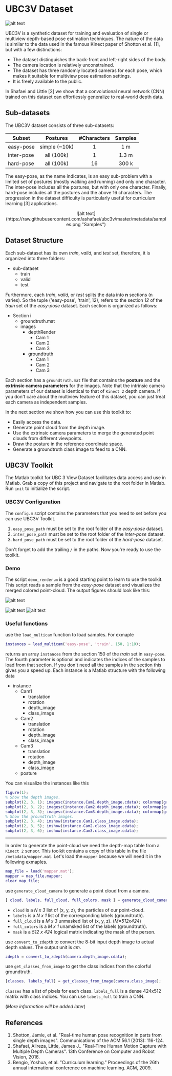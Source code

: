 # UBC3V Dataset
![alt text](https://raw.githubusercontent.com/ashafaei/ubc3v/master/metadata/all_chars.png "UBC3V Reference Groundtruth")

UBC3V is a synthetic dataset for training and evaluation of single or multiview depth-based pose estimation techniques.
The nature of the data is similar to the data used in the famous Kinect paper of Shotton et al. [1], but with a few distinctions:

* The dataset distinguishes the back-front and left-right sides of the body.
* The camera location is relatively unconstrained.
* The dataset has three randomly located cameras for each pose, which makes it suitable for multiview pose estimation settings.
* It is freely available to the public.

In Shafaei and Little [2] we show that a convolutional neural network (CNN) trained on this dataset can effortlessly generalize to real-world depth data.

## Sub-datasets
The UBC3V dataset consists of three sub-datasets:

| Subset        | Postures            | #Characters  | Samples |
| ------------- |:-------------------:|:------------:|:-------:|
| easy-pose     | simple (~10k)       | 1            | 1 m     |
| inter-pose    | all (100k)          | 1            | 1.3 m   |
| hard-pose     | all (100k)          | 16           | 300 k   |

The easy-pose, as the name indicates, is an easy sub-problem with a limited set of postures (mostly walking and running) and only one character.
The inter-pose includes all the postures, but with only one character. Finally, hard-pose includes all the postures and the above 16 characters.
The progression in the dataset difficulty is particularly useful for curriculum learning [3] applications.

<center>
![alt text](https://raw.githubusercontent.com/ashafaei/ubc3v/master/metadata/samples.png "Samples")
</center>

## Dataset Structure
Each sub-dataset has its own *train*, *valid*, and *test* set, therefore, it is organized into three folders:

* sub-dataset
	* train
	* valid
	* test

Furthermore, each *train*, *valid*, or *test* splits the data into **n** sections (n varies). So the tuple ('easy-pose', 'train', 12), refers to the section *12* of the *train* set of the *easy-pose* dataset. Each section is organized as follows:

* Section i
	* groundtruth.mat
	* images
		* depthRender
			* Cam 1
			* Cam 2
			* Cam 3
		* groundtruth
			* Cam 1
			* Cam 2
			* Cam 3

Each section has a `groundtruth.mat` file that contains the **posture** and the **extrinsic camera parameters** for the images. Note that the intrinsic camera parameters of our dataset is identical to that of `Kinect 2` depth camera.
If you don't care about the multiview feature of this dataset, you can just treat each camera as independent samples.

In the next section we show how you can use this toolkit to:

* Easily access the data.
* Generate point cloud from the depth image.
* Use the extrinsic camera parameters to merge the generated point clouds from different viewpoints.
* Draw the posture in the reference coordinate space.
* Generate a groundtruth class image to feed to a CNN.

## UBC3V Toolkit
The Matlab toolkit for UBC 3 View Dataset facilitates data access and use in Matlab. Grab a copy of this project and navigate to the root folder in Matlab.
Run `init` to initialize the script.

### UBC3V Configuration
The `config.m` script contains the parameters that you need to set before you can use UBC3V Toolkit.

1. `easy_pose_path` must be set to the root folder of the *easy-pose* dataset.
2. `inter_pose_path` must be set to the root folder of the *inter-pose* dataset.
3. `hard_pose_path` must be set to the root folder of the *hard-pose* dataset.

Don't forget to add the trailing `/` in the paths. Now you're ready to use the toolkit.

### Demo
The script `demo_render.m` is a good starting point to learn to use the toolkit. This script reads a sample from the *easy-pose* dataset and visualizes the merged colored point-cloud. The output figures should look like this:

![alt text](https://raw.githubusercontent.com/ashafaei/ubc3v/master/metadata/sample_cameras.png "Samples per camera")

![alt text](https://raw.githubusercontent.com/ashafaei/ubc3v/master/metadata/sample_merged-2.png "Samples merged")
![alt text](https://raw.githubusercontent.com/ashafaei/ubc3v/master/metadata/sample_merged.png "Samples merged colored")

### Useful functions
use the `load_multicam` function to load samples. For exmaple

```matlab
instances = load_multicam('easy-pose', 'train', 150, 1:10);
```

returns an array `instances` from the section 150 of the *train* set in `easy-pose`. The fourth parameter is optional and indicates the indices of the samples to load from that section. If you don't need all the samples in the section this gives you a speed up. Each instance is a Matlab structure with the following data

* instance
	* Cam1
		* translation
		* rotation
		* depth_image
		* class_image
	* Cam2
		* translation
		* rotation
		* depth_image
		* class_image
	* Cam3
		* translation
		* rotation
		* depth_image
		* class_image
	* posture

You can visualize the instances like this
```matlab
figure(1);
% Show the depth images.
subplot(2, 3, 1); imagesc(instance.Cam1.depth_image.cdata); colormap(gray);
subplot(2, 3, 2); imagesc(instance.Cam2.depth_image.cdata); colormap(gray);
subplot(2, 3, 3); imagesc(instance.Cam3.depth_image.cdata); colormap(gray);
% Show the groundtruth images.
subplot(2, 3, 4); imshow(instance.Cam1.class_image.cdata);
subplot(2, 3, 5); imshow(instance.Cam2.class_image.cdata);
subplot(2, 3, 6); imshow(instance.Cam3.class_image.cdata);
```
___
In order to generate the point-cloud we need the depth-map table from a `Kinect 2` sensor. This toolkit contains a copy of this table in the file `/metadata/mapper.mat`. Let's load the `mapper` because we will need it in the following exmaples.

```matlab
map_file = load('mapper.mat');
mapper = map_file.mapper;
clear map_file;
```

use `generate_cloud_camera` to generate a point cloud from a camera.
```matlab
[ cloud, labels, full_cloud, full_colors, mask ] = generate_cloud_camera( instance.Cam1, mapper );
```
* `cloud` is a *N x 3* list of (x, y, z), the particles of our point-cloud.
* `labels` is a *N x 1* list of the corresponding labels (groundtruth).
* `full_cloud` is a *M x 3* unmasked list of (x, y, z). (*M=512x424*)
* `full_colors` is a *M x 1* unamsked list of the labels (groundtruth).
* `mask` is a *512 x 424* logical matrix indicating the mask of the person.

use `convert_to_zdepth` to convert the 8-bit input depth image to actual depth values. The output unit is *cm*.

```matlab
zdepth = convert_to_zdepth(camera.depth_image.cdata);
```

use `get_classes_from_image` to get the class indices from the colorful groundtruth.

```matlab
[classes, labels_full] = get_classes_from_image(camera.class_image);
```

`classes` has a list of pixels for each class. `labels_full` is a dense 424x512 matrix with class indices. You can use `labels_full` to train a CNN.

(*More information will be added later*)
## References
1. Shotton, Jamie, et al. "Real-time human pose recognition in parts from single depth images". Communications of the ACM 56.1 (2013): 116-124.
2. Shafaei, Alireza, Little, James J.. "Real-Time Human Motion Capture with Multiple Depth Cameras". 13th Conference on Computer and Robot Vision, 2016.
3. Bengio, Yoshua, et al. "Curriculum learning." Proceedings of the 26th annual international conference on machine learning. ACM, 2009.